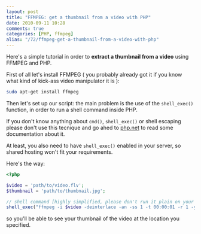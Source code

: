 ```yaml
---
layout: post
title: "FFMPEG: get a thumbnail from a video with PHP"
date: 2010-09-11 10:28
comments: true
categories: [PHP, ffmpeg]
alias: "/72/ffmpeg-get-a-thumbnail-from-a-video-with-php"
---
```


Here's a simple tutorial in order to **extract a thumbnail from a video** using FFMPEG and PHP.

First of all let's install FFMPEG ( you probably already got it if you know what kind of kick-ass video manipulator it is ):

``` bash
sudo apt-get install ffmpeg
```

Then let's set up our script: the main problem is the use of the `shell_exec()` function, in order to run a shell command inside PHP.

If you don't know anything about `cmd()`, `shell_exec()` or shell escaping please don't use this tecnique and go ahed to [php.net](http://php.net) to read some documentation about it.

At least, you also need to have `shell_exec()` enabled in your server, so shared hosting won't fit your requirements.

Here's the way:

``` php
<?php

$video = 'path/to/video.flv';
$thumbnail = 'path/to/thumbnail.jpg';

// shell command [highly simplified, please don't run it plain on your script!]
shell_exec("ffmpeg -i $video -deinterlace -an -ss 1 -t 00:00:01 -r 1 -y -vcodec mjpeg -f mjpeg $thumbnail 2>&1");
```

so you'll be able to see your thumbnail of the video at the location you specified.
